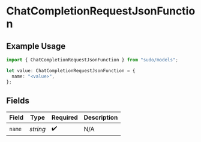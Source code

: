 # ChatCompletionRequestJsonFunction

## Example Usage

```typescript
import { ChatCompletionRequestJsonFunction } from "sudo/models";

let value: ChatCompletionRequestJsonFunction = {
  name: "<value>",
};
```

## Fields

| Field              | Type               | Required           | Description        |
| ------------------ | ------------------ | ------------------ | ------------------ |
| `name`             | *string*           | :heavy_check_mark: | N/A                |